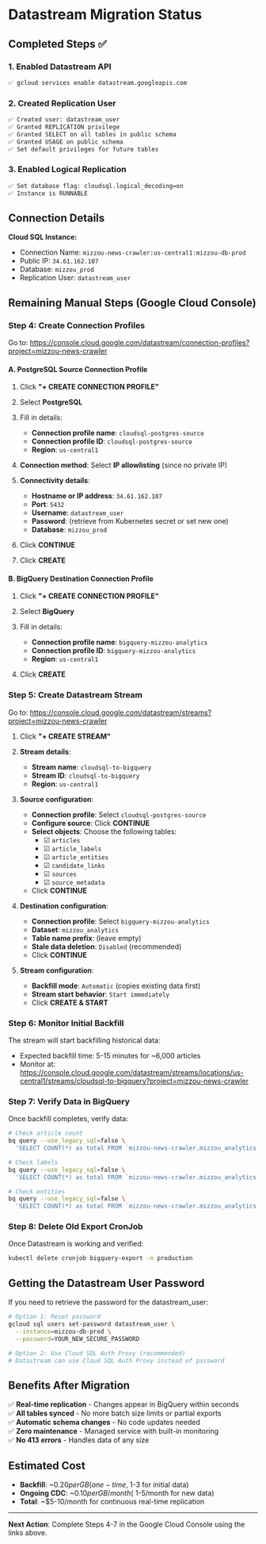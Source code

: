 # Datastream Migration Status

## Completed Steps ✅

### 1. Enabled Datastream API
```bash
✅ gcloud services enable datastream.googleapis.com
```

### 2. Created Replication User
```bash
✅ Created user: datastream_user
✅ Granted REPLICATION privilege
✅ Granted SELECT on all tables in public schema
✅ Granted USAGE on public schema
✅ Set default privileges for future tables
```

### 3. Enabled Logical Replication
```bash
✅ Set database flag: cloudsql.logical_decoding=on
✅ Instance is RUNNABLE
```

## Connection Details

**Cloud SQL Instance:**
- Connection Name: `mizzou-news-crawler:us-central1:mizzou-db-prod`
- Public IP: `34.61.162.107`
- Database: `mizzou_prod`
- Replication User: `datastream_user`

## Remaining Manual Steps (Google Cloud Console)

### Step 4: Create Connection Profiles

Go to: https://console.cloud.google.com/datastream/connection-profiles?project=mizzou-news-crawler

#### A. PostgreSQL Source Connection Profile

1. Click **"+ CREATE CONNECTION PROFILE"**
2. Select **PostgreSQL**
3. Fill in details:
   - **Connection profile name**: `cloudsql-postgres-source`
   - **Connection profile ID**: `cloudsql-postgres-source`
   - **Region**: `us-central1`
   
4. **Connection method**: Select **IP allowlisting** (since no private IP)
   
5. **Connectivity details**:
   - **Hostname or IP address**: `34.61.162.107`
   - **Port**: `5432`
   - **Username**: `datastream_user`
   - **Password**: (retrieve from Kubernetes secret or set new one)
   - **Database**: `mizzou_prod`
   
6. Click **CONTINUE**
7. Click **CREATE**

#### B. BigQuery Destination Connection Profile

1. Click **"+ CREATE CONNECTION PROFILE"**
2. Select **BigQuery**
3. Fill in details:
   - **Connection profile name**: `bigquery-mizzou-analytics`
   - **Connection profile ID**: `bigquery-mizzou-analytics`
   - **Region**: `us-central1`
   
4. Click **CREATE**

### Step 5: Create Datastream Stream

Go to: https://console.cloud.google.com/datastream/streams?project=mizzou-news-crawler

1. Click **"+ CREATE STREAM"**
2. **Stream details**:
   - **Stream name**: `cloudsql-to-bigquery`
   - **Stream ID**: `cloudsql-to-bigquery`
   - **Region**: `us-central1`

3. **Source configuration**:
   - **Connection profile**: Select `cloudsql-postgres-source`
   - **Configure source**: Click **CONTINUE**
   - **Select objects**: Choose the following tables:
     - ☑ `articles`
     - ☑ `article_labels`
     - ☑ `article_entities`
     - ☑ `candidate_links`
     - ☑ `sources`
     - ☑ `source_metadata`
   - Click **CONTINUE**

4. **Destination configuration**:
   - **Connection profile**: Select `bigquery-mizzou-analytics`
   - **Dataset**: `mizzou_analytics`
   - **Table name prefix**: (leave empty)
   - **Stale data deletion**: `Disabled` (recommended)
   - Click **CONTINUE**

5. **Stream configuration**:
   - **Backfill mode**: `Automatic` (copies existing data first)
   - **Stream start behavior**: `Start immediately`
   - Click **CREATE & START**

### Step 6: Monitor Initial Backfill

The stream will start backfilling historical data:
- Expected backfill time: 5-15 minutes for ~6,000 articles
- Monitor at: https://console.cloud.google.com/datastream/streams/locations/us-central1/streams/cloudsql-to-bigquery?project=mizzou-news-crawler

### Step 7: Verify Data in BigQuery

Once backfill completes, verify data:

```bash
# Check article count
bq query --use_legacy_sql=false \
  'SELECT COUNT(*) as total FROM `mizzou-news-crawler.mizzou_analytics.articles`'

# Check labels
bq query --use_legacy_sql=false \
  'SELECT COUNT(*) as total FROM `mizzou-news-crawler.mizzou_analytics.article_labels`'

# Check entities
bq query --use_legacy_sql=false \
  'SELECT COUNT(*) as total FROM `mizzou-news-crawler.mizzou_analytics.article_entities`'
```

### Step 8: Delete Old Export CronJob

Once Datastream is working and verified:

```bash
kubectl delete cronjob bigquery-export -n production
```

## Getting the Datastream User Password

If you need to retrieve the password for the datastream_user:

```bash
# Option 1: Reset password
gcloud sql users set-password datastream_user \
  --instance=mizzou-db-prod \
  --password=YOUR_NEW_SECURE_PASSWORD

# Option 2: Use Cloud SQL Auth Proxy (recommended)
# Datastream can use Cloud SQL Auth Proxy instead of password
```

## Benefits After Migration

✅ **Real-time replication** - Changes appear in BigQuery within seconds  
✅ **All tables synced** - No more batch size limits or partial exports  
✅ **Automatic schema changes** - No code updates needed  
✅ **Zero maintenance** - Managed service with built-in monitoring  
✅ **No 413 errors** - Handles data of any size  

## Estimated Cost

- **Backfill**: ~$0.20 per GB (one-time, ~$1-3 for initial data)
- **Ongoing CDC**: ~$0.10 per GB/month (~$1-5/month for new data)
- **Total**: ~$5-10/month for continuous real-time replication

---

**Next Action**: Complete Steps 4-7 in the Google Cloud Console using the links above.
